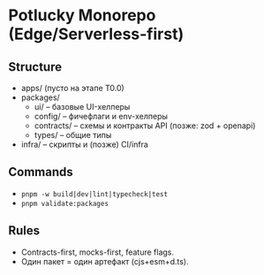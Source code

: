 # Potlucky Monorepo (Edge/Serverless-first)

## Structure

- apps/ (пусто на этапе T0.0)
- packages/
  - ui/ – базовые UI-хелперы
  - config/ – фичефлаги и env-хелперы
  - contracts/ – схемы и контракты API (позже: zod + openapi)
  - types/ – общие типы
- infra/ – скрипты и (позже) CI/infra

## Commands

- `pnpm -w build|dev|lint|typecheck|test`
- `pnpm validate:packages`

## Rules

- Contracts-first, mocks-first, feature flags.
- Один пакет = один артефакт (cjs+esm+d.ts).
